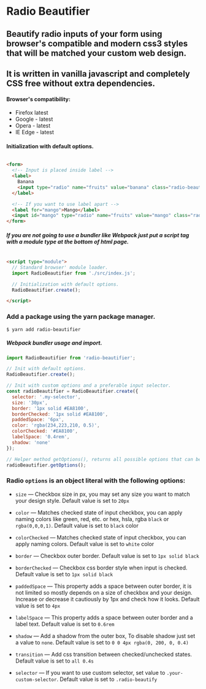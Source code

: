 # Radio Beautifier

## Beautify radio inputs of your form using browser's compatible and modern css3 styles that will be matched your custom web design.

## It is written in vanilla javascript and completely CSS free without extra dependencies.

#### Browser's compatibility:

- Firefox latest
- Google - latest
- Opera - latest
- IE Edge - latest

#### Initialization with default options.

```html

<form>
  <!-- Input is placed inside label -->
  <label>
    Banana
    <input type="radio" name="fruits" value="banana" class="radio-beautify">
  </label>

  <!-- If you want to use label apart -->
  <label for="mango">Mango</label>
  <input id="mango" type="radio" name="fruits" value="mango" class="radio-beautify">
</form>
```

##### If you are not going to use a bundler like Webpack just put a script tag with a module type at the bottom of html page.

```html

<script type="module">
  // Standard browser' module loader.
  import RadioBeautifier from './src/index.js';

  // Initialization with default options.
  RadioBeautifier.create();

</script>
```

### Add a package using the yarn package manager.

```yarn
$ yarn add radio-beautifier
``` 

##### Webpack bundler usage and import.

```js
import RadioBeautifier from 'radio-beautifier';

// Init with default options.
RadioBeautifier.create();

// Init with custom options and a preferable input selector.
const radioBeautifier = RadioBeautifier.create({
  selector: '.my-selector',
  size: '30px',
  border: '1px solid #EA8100',
  borderChecked: '1px solid #EA8100',
  paddedSpace: '6px',
  color: 'rgba(234,223,210, 0.5)',
  colorChecked: '#EA8100',
  labelSpace: '0.4rem',
  shadow: 'none'
});

// Helper method getOptions(), returns all possible options that can be modified.
radioBeautifier.getOptions();
```

### Radio `options` is an object literal with the following options:

- `size` — Checkbox size in px, you may set any size you want to match your design style. Default value is set to `20px`

- `color` — Matches checked state of input checkbox, you can apply naming colors like green, red, etc. or hex,
  hsla, rgba `black` or `rgba(0,0,0,1)`. Default value is set to `black` color

- `colorChecked` — Matches checked state of input checkbox, you can apply naming colors. Default value is set to `white`
  color

- `border` — Checkbox outer border. Default value is set to `1px solid black`

- `borderChecked` — Checkbox css border style when input is checked. Default value is set to `1px solid black`

- `paddedSpace` — This property adds a space between outer border, it is not limited so mostly depends on a size of
  checkbox and your design. Increase or decrease it cautiously by 1px and check how it looks. Default value is set
  to `4px`

- `labelSpace` — This property adds a space between outer border and a label text. Default value is set to `0.6rem`

- `shadow` — Add a shadow from the outer box, To disable shadow just set a value to `none`. Default value
  is set to `0 0 4px rgba(0, 200, 0, 0.4)`

- `transition` — Add css transition between checked/unchecked states. Default value is set to `all 0.4s`

- `selector` — If you want to use custom selector, set value to `.your-custom-selector`. Default value is set
  to `.radio-beautify`
